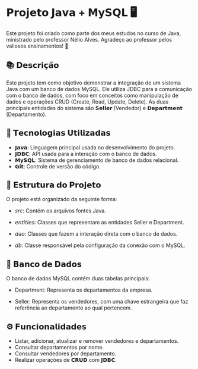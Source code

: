# 𝗣𝗿𝗼𝗷𝗲𝘁𝗼 𝗝𝗮𝘃𝗮 + 𝗠𝘆𝗦𝗤𝗟 🖥️

Este projeto foi criado como parte dos meus estudos no curso de Java, ministrado pelo professor Nélio Alves. Agradeço ao professor pelos valiosos ensinamentos! 🙏

## 📚 𝗗𝗲𝘀𝗰𝗿𝗶𝗰̧𝗮̃𝗼

Este projeto tem como objetivo demonstrar a integração de um sistema Java com um banco de dados MySQL. Ele utiliza JDBC para a comunicação com o banco de dados, com foco em conceitos como manipulação de dados e operações CRUD (Create, Read, Update, Delete). As duas principais entidades do sistema são 𝗦𝗲𝗹𝗹𝗲𝗿 (Vendedor) e 𝗗𝗲𝗽𝗮𝗿𝘁𝗺𝗲𝗻𝘁 (Departamento).

## 🚀 𝗧𝗲𝗰𝗻𝗼𝗹𝗼𝗴𝗶𝗮𝘀 𝗨𝘁𝗶𝗹𝗶𝘇𝗮𝗱𝗮𝘀

- 𝗝𝗮𝘃𝗮: Linguagem principal usada no desenvolvimento do projeto.
- 𝗝𝗗𝗕𝗖: API usada para a interação com o banco de dados.
- 𝗠𝘆𝗦𝗤𝗟: Sistema de gerenciamento de banco de dados relacional.
- 𝗚𝗶𝘁: Controle de versão do código.

## 📂 𝗘𝘀𝘁𝗿𝘂𝘁𝘂𝗿𝗮 𝗱𝗼 𝗣𝗿𝗼𝗷𝗲𝘁𝗼

O projeto está organizado da seguinte forma:

- 𝘴𝘳𝘤: Contém os arquivos fontes Java.

- 𝘦𝘯𝘵𝘪𝘵𝘪𝘦𝘴: Classes que representam as entidades Seller e Department.

- 𝘥𝘢𝘰: Classes que fazem a interação direta com o banco de dados.

- 𝘥𝘣: Classe responsável pela configuração da conexão com o MySQL.

## 💾 𝗕𝗮𝗻𝗰𝗼 𝗱𝗲 𝗗𝗮𝗱𝗼𝘀

O banco de dados MySQL contém duas tabelas principais:

- Department: Representa os departamentos da empresa.

- Seller: Representa os vendedores, com uma chave estrangeira que faz referência ao departamento ao qual pertencem.

## ⚙️ 𝗙𝘂𝗻𝗰𝗶𝗼𝗻𝗮𝗹𝗶𝗱𝗮𝗱𝗲𝘀

- Listar, adicionar, atualizar e remover vendedores e departamentos.
- Consultar departamentos por nome.
- Consultar vendedores por departamento.
- Realizar operações de 𝗖𝗥𝗨𝗗 com 𝗝𝗗𝗕𝗖.
